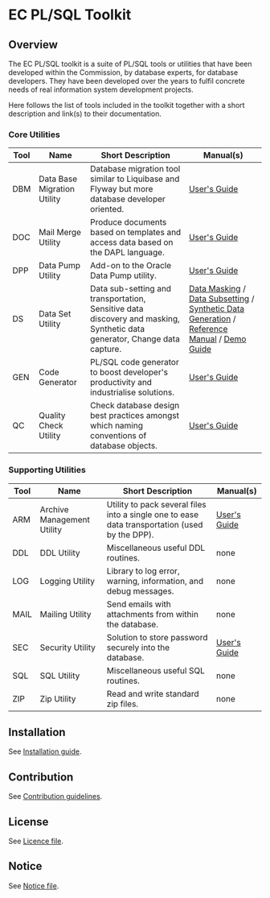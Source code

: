 # EC PL/SQL Toolkit

## Overview

The EC PL/SQL toolkit is a suite of PL/SQL tools or utilities that have been developed within the Commission, by database experts, for database developers. They have been developed over the years to fulfil concrete needs of real information system development projects.

Here follows the list of tools included in the toolkit together with a short description and link(s) to their documentation.

### Core Utilities

| Tool | Name | Short Description | Manual(s) |
| ---- |----- | ----------------- | ------- |
| DBM | Data Base Migration Utility | Database migration tool similar to Liquibase and Flyway but more database developer oriented. | [User's Guide](apps/05_dbm_utility/doc/dbm_utility.md ) |
| DOC | Mail Merge Utility | Produce documents based on templates and access data based on the DAPL language. | [User's Guide](apps/20_doc_utility/doc/doc_utility.md) |
| DPP | Data Pump Utility | Add-on to the Oracle Data Pump utility. | [User's Guide](apps/30_dpp_utility/doc/dpp_utility.md) |
| DS | Data Set Utility | Data sub-setting and transportation, Sensitive data discovery and masking, Synthetic data generator, Change data capture. | [Data Masking](apps/10_ds_utility/doc/ds_utility_data_masking.md) / [Data Subsetting](apps/10_ds_utility/doc/ds_utility_data_subsetting.md) / [Synthetic Data Generation](apps/10_ds_utility/doc/ds_utility_synthetic_data_generation.md) / [Reference Manual](apps/10_ds_utility/doc/ds_utility_ref_manual.md) / [Demo Guide](apps/10_ds_utility/doc/ds_utility_demo.md) |
| GEN | Code Generator | PL/SQL code generator to boost developer's productivity and industrialise solutions. | [User's Guide](apps/10_gen_utility/doc/gen_utility.md) |
| QC | Quality Check Utility | Check database design best practices amongst which naming conventions of database objects. | [User's Guide](apps/30_qc_utility/doc/qc_utility.md) |

### Supporting Utilities

| Tool | Name | Short Description | Manual(s) |
| ---- |----- | ----------------- | ------- |
| ARM | Archive Management Utility | Utility to pack several files into a single one to ease data transportation (used by the DPP). | [User's Guide](apps/10_arm_utility/doc/arm_utility.md) |
| DDL | DDL Utility | Miscellaneous useful DDL routines. | none |
| LOG | Logging Utility | Library to log error, warning, information, and debug messages. | none |
| MAIL | Mailing Utility | Send emails with attachments from within the database. | none |
| SEC | Security Utility | Solution to store password securely into the database. | [User's Guide](apps/10_sec_utility/doc/sec_utility.md) |
| SQL | SQL Utility | Miscellaneous useful  SQL routines. | none |
| ZIP | Zip Utility | Read and write standard zip files. | none |

## Installation

See [Installation guide](doc/ec_plsql_toolkit_installation_guide.md).

## Contribution

See [Contribution guidelines](contributing-guidelines.md).

## License

See [Licence file](LICENCE.txt).

## Notice

See [Notice file](NOTICE.txt).
